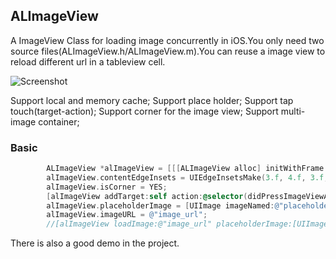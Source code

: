 ## ALImageView

A ImageView Class for loading image concurrently in iOS.You only need two source files(ALImageView.h/ALImageView.m).You can reuse a image view to reload different url in a tableview cell.

![Screenshot](https://www.dropbox.com/s/pax83ahgao4sclk/ALImageView.png)

Support local and memory cache;
Support place holder;
Support tap touch(target-action);
Support corner for the image view;
Support multi-image container;


### Basic

``` objective-c
        ALImageView *alImageView = [[[ALImageView alloc] initWithFrame:CGRectMake(0.f, 0.f, 100.f, 100.f)] autorelease];
        alImageView.contentEdgeInsets = UIEdgeInsetsMake(3.f, 4.f, 3.f, 4.f);
        alImageView.isCorner = YES;
        [alImageView addTarget:self action:@selector(didPressImageViewAction:)];
        alImageView.placeholderImage = [UIImage imageNamed:@"placeholder"];
        alImageView.imageURL = @"image_url";
        //[alImageView loadImage:@"image_url" placeholderImage:[UIImage imageNamed:@"placeholder"]];
```

There is also a good demo in the project.